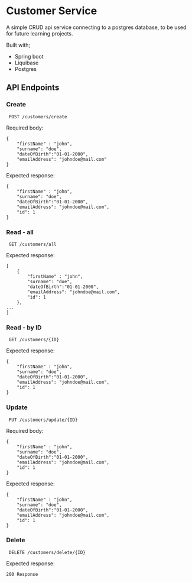 # Customer Service

A simple CRUD api service connecting to a postgres database, to be used for future learning projects.

Built with;
- Spring boot
- Liquibase
- Postgres

## API Endpoints

### Create

` POST /customers/create`

Required body:
`````
{
    "firstName" : "john",
    "surname": "doe",
    "dateOfBirth":"01-01-2000",
    "emailAddress": "johndoe@mail.com"
}
`````

Expected response:
`````
{
    "firstName" : "john",
    "surname": "doe",
    "dateOfBirth":"01-01-2000",
    "emailAddress": "johndoe@mail.com",
    "id": 1
}
`````

### Read - all

` GET /customers/all`

Expected response:
`````
[
    {
        "firstName" : "john",
        "surname": "doe",
        "dateOfBirth":"01-01-2000",
        "emailAddress": "johndoe@mail.com",
        "id": 1
    },
...
]
`````

### Read - by ID

` GET /customers/{ID}`

Expected response:
`````
{
    "firstName" : "john",
    "surname": "doe",
    "dateOfBirth":"01-01-2000",
    "emailAddress": "johndoe@mail.com",
    "id": 1
}
`````

### Update

` PUT /customers/update/{ID}`

Required body:
`````
{
    "firstName" : "john",
    "surname": "doe",
    "dateOfBirth":"01-01-2000",
    "emailAddress": "johndoe@mail.com",
    "id": 1
}
`````

Expected response:
`````
{
    "firstName" : "john",
    "surname": "doe",
    "dateOfBirth":"01-01-2000",
    "emailAddress": "johndoe@mail.com",
    "id": 1
}
`````

### Delete

` DELETE /customers/delete/{ID}`

Expected response:

`200 Response`